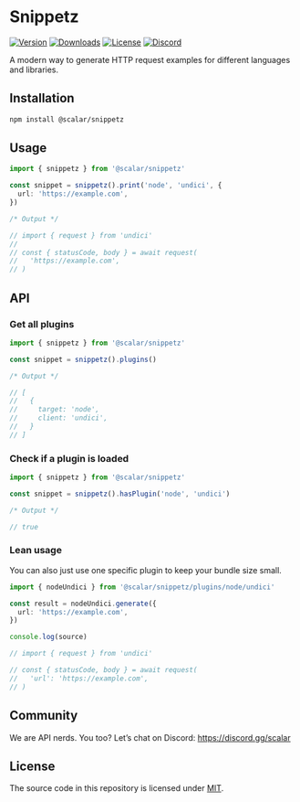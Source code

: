# Snippetz

[![Version](https://img.shields.io/npm/v/%40scalar/snippetz)](https://www.npmjs.com/package/@scalar/snippetz)
[![Downloads](https://img.shields.io/npm/dm/%40scalar/snippetz)](https://www.npmjs.com/package/@scalar/snippetz)
[![License](https://img.shields.io/npm/l/%40scalar%2Fsnippetz)](https://www.npmjs.com/package/@scalar/snippetz)
[![Discord](https://img.shields.io/discord/1135330207960678410?style=flat&color=5865F2)](https://discord.gg/scalar)

A modern way to generate HTTP request examples for different languages and libraries.

## Installation

```bash
npm install @scalar/snippetz
```

## Usage

```ts
import { snippetz } from '@scalar/snippetz'

const snippet = snippetz().print('node', 'undici', {
  url: 'https://example.com',
})

/* Output */

// import { request } from 'undici'
//
// const { statusCode, body } = await request(
//   'https://example.com',
// )
```

## API

### Get all plugins

```ts
import { snippetz } from '@scalar/snippetz'

const snippet = snippetz().plugins()

/* Output */

// [
//   {
//     target: 'node',
//     client: 'undici',
//   }
// ]
```

### Check if a plugin is loaded

```ts
import { snippetz } from '@scalar/snippetz'

const snippet = snippetz().hasPlugin('node', 'undici')

/* Output */

// true
```

### Lean usage

You can also just use one specific plugin to keep your bundle size small.

```ts
import { nodeUndici } from '@scalar/snippetz/plugins/node/undici'

const result = nodeUndici.generate({
  url: 'https://example.com',
})

console.log(source)

// import { request } from 'undici'

// const { statusCode, body } = await request(
//   'url': 'https://example.com',
// )
```

## Community

We are API nerds. You too? Let’s chat on Discord: <https://discord.gg/scalar>

## License

The source code in this repository is licensed under [MIT](https://github.com/scalar/scalar/blob/main/LICENSE).
